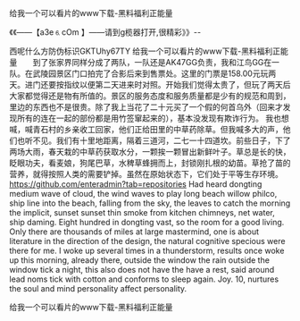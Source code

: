给我一个可以看片的www下载-黑料福利正能量

《《――【a3e⒍cOm 】――请到g榄器打开,很精彩》》--

西呢什么方防伪标识GKTUhy67TY
给我一个可以看片的www下载-黑料福利正能量　　到了张家界同样分成了两队，一队还是AK47GG负责，我和江鸟GG在一队。在武陵园景区门口拍完了合影后来到售票处。这里的门票是158.00元玩两天。进门还要按指纹以便第二天进来时对照。开始我们觉得太贵了，但玩了两天后大家都觉得还是物有所值的。景区的服务态度和服务质量都是少有的规范和周到，里边的东西也不是很贵。除了我上当花了二十元买了一个假的何首乌外（回来才发现所有的连在一起的部份都是用竹签窜起来的），基本没发现有欺诈行为。
我也想喊，喊青石村的乡亲收工回家，他们正给田里的中草药除草。但我喊多大的声，他们也听不见。我们有十里地距离，隔着三道河，二七一十四道坎。前些日子，下了两场大雨，春天栽的中草药获取水分，一颗挨一颗冒出新鲜叶子。草总是长的快，眨眼功夫，看麦娘，狗尾巴草，水稗草蜂拥而上，封锁刚扎根的幼苗。草抢了苗的营养，就得按照人类的需要铲掉。虽然在原始状态下，它们处于平等生存环境。
https://github.com/enteradmin?tab=repositories
Had heard dongting medium wave of cloud, the wind waves to play long beach willow philco, ship line into the beach, falling from the sky, the leaves to catch the morning the implicit, sunset sunset thin smoke from kitchen chimneys, net water, ship daming.
Eight hundred in dongting vast, so the room for a good living.
Only there are thousands of miles at large mastermind, one is about literature in the direction of the design, the natural cognitive specious were there for me.
I woke up several times in a thunderstorm, results once woke up this morning, already there, outside the window the rain outside the window tick a night, this also does not have the have a rest, said around lead noms tick with cotton and conforms to sleep again.
Joy.
10, nurtures the soul and mind personality affect personality.




给我一个可以看片的www下载-黑料福利正能量
